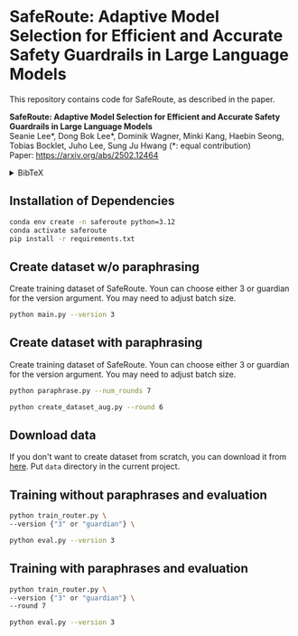 # SafeRoute: Adaptive Model Selection for Efficient and Accurate Safety Guardrails in Large Language Models

This repository contains code for SafeRoute, as described in the paper.


**SafeRoute: Adaptive Model Selection for Efficient and Accurate Safety Guardrails in Large Language Models**<br />
Seanie Lee*, Dong Bok Lee*, Dominik Wagner, Minki Kang, Haebin Seong, Tobias Bocklet, Juho Lee, Sung Ju Hwang (*: equal contribution)<br/>
Paper: https://arxiv.org/abs/2502.12464
<details>
<summary>
BibTeX
</summary>
  
```bibtex
@article{
lee2025learning,
title={SafeRoute: Adaptive Model Selection for Efficient and Accurate Safety Guardrails in Large Language Models},
author={Lee, Seanie and Lee, Dong Bok and Wagner, Dominik and Kang, Minki and Seong, Haebin and Bocklet, Tobias and Lee, Juho and Hwang, Sung Ju},
journal={Findings of the Association for Computational Linguistics (ACL)},
year={2025}
}
```
</details>


## Installation of Dependencies
```bash
conda env create -n saferoute python=3.12
conda activate saferoute
pip install -r requirements.txt
```

## Create dataset w/o paraphrasing
Create training dataset of SafeRoute. Youn can choose either 3 or guardian for the version argument. You may need to adjust batch size.
```bash
python main.py --version 3
```

## Create dataset with paraphrasing
Create training dataset of SafeRoute. Youn can choose either 3 or guardian for the version argument. You may need to adjust batch size.
```bash
python paraphrase.py --num_rounds 7
```

```bash
python create_dataset_aug.py --round 6
```

## Download data
If you don't want to create dataset from scratch, you can download it from [here](https://drive.google.com/drive/folders/1245ifJQx1Wt8actLHVPvrWvdhqK89J49?usp=sharing).
Put `data` directory in the current project.

## Training without paraphrases and evaluation
```bash
python train_router.py \
--version {"3" or "guardian"} \
```

```bash
python eval.py --version 3
```



## Training with paraphrases and evaluation
```bash
python train_router.py \
--version {"3" or "guardian"} \
--round 7
```

```bash
python eval.py --version 3
```




